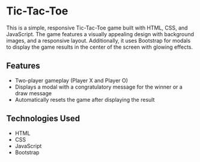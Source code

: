 # Tic-Tac-Toe

This is a simple, responsive Tic-Tac-Toe game built with HTML, CSS, and JavaScript. The game features a visually appealing design with background images, and a responsive layout. Additionally, it uses Bootstrap for modals to display the game results in the center of the screen with glowing effects.

## Features

- Two-player gameplay (Player X and Player O)
- Displays a modal with a congratulatory message for the winner or a draw message
- Automatically resets the game after displaying the result

## Technologies Used

- HTML
- CSS
- JavaScript
- Bootstrap 